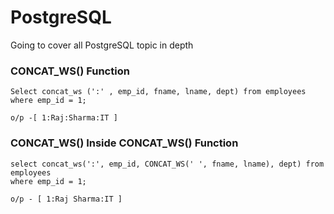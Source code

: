 # PostgreSQL
Going to cover all PostgreSQL topic in depth
<h3>CONCAT_WS() Function</h3>

```
Select concat_ws (':' , emp_id, fname, lname, dept) from employees
where emp_id = 1;

o/p -[ 1:Raj:Sharma:IT ]

```
<h3>CONCAT_WS() Inside CONCAT_WS() Function</h3>

```
select concat_ws(':', emp_id, CONCAT_WS(' ', fname, lname), dept) from employees
where emp_id = 1;  

o/p - [ 1:Raj Sharma:IT ]

```

